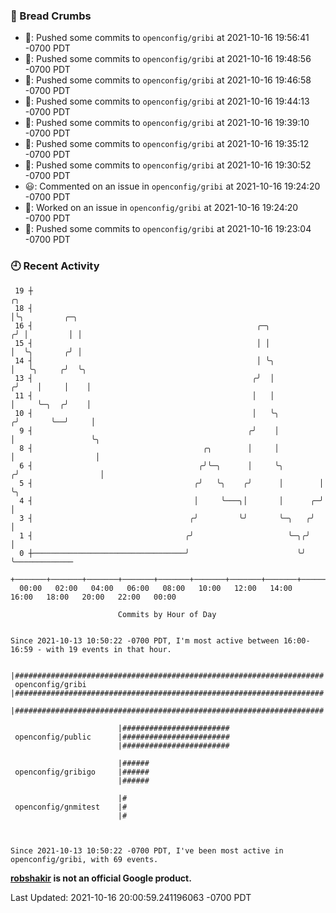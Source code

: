 ### 🍞 Bread Crumbs

 * 🚢: Pushed some commits to `openconfig/gribi` at 2021-10-16 19:56:41 -0700 PDT
 * 🚢: Pushed some commits to `openconfig/gribi` at 2021-10-16 19:48:56 -0700 PDT
 * 🚢: Pushed some commits to `openconfig/gribi` at 2021-10-16 19:46:58 -0700 PDT
 * 🚢: Pushed some commits to `openconfig/gribi` at 2021-10-16 19:44:13 -0700 PDT
 * 🚢: Pushed some commits to `openconfig/gribi` at 2021-10-16 19:39:10 -0700 PDT
 * 🚢: Pushed some commits to `openconfig/gribi` at 2021-10-16 19:35:12 -0700 PDT
 * 🚢: Pushed some commits to `openconfig/gribi` at 2021-10-16 19:30:52 -0700 PDT
 * 😃: Commented on an issue in `openconfig/gribi` at 2021-10-16 19:24:20 -0700 PDT
 * 👀: Worked on an issue in `openconfig/gribi` at 2021-10-16 19:24:20 -0700 PDT
 * 🚢: Pushed some commits to `openconfig/gribi` at 2021-10-16 19:23:04 -0700 PDT

### 🕘 Recent Activity
```
 19 ┼                                                                    ╭╮
 18 ┤                                                                    │╰╮         ╭─╮
 16 ┤                                                  ╭─╮              ╭╯ │         │ │
 15 ┤                                                  │ │              │  ╰╮       ╭╯ │
 14 ┤                                                  │ ╰╮             │   ╰╮     ╭╯  ╰╮
 13 ┤                                                 ╭╯  │            ╭╯    │     │    │
 11 ┤                                                 │   │            │     ╰─╮  ╭╯    │
 10 ┤                                                 │   ╰╮          ╭╯       ╰──╯     │
  9 ┤                                                ╭╯    │          │                 ╰╮
  8 ┤                                      ╭╮        │     │          │                  │
  6 ┤                                     ╭╯╰─╮      │     ╰╮        ╭╯                  │
  5 ┤                                    ╭╯   ╰╮    ╭╯      │        │                   ╰╮
  4 ┤                                    │     ╰───╮│       │      ╭─╯                    │
  3 ┤                                   ╭╯         ╰╯       ╰─╮   ╭╯                      │
  1 ┤                                  ╭╯                     ╰─╮╭╯                       │
  0 ┼──────────────────────────────────╯                        ╰╯                        ╰─────────────
    +───────+───────+───────+───────+───────+───────+───────+───────+───────+───────+───────+───────+────
  00:00   02:00   04:00   06:00   08:00   10:00   12:00   14:00   16:00   18:00   20:00   22:00   00:00   

						Commits by Hour of Day


Since 2021-10-13 10:50:22 -0700 PDT, I'm most active between 16:00-16:59 - with 19 events in that hour.

```



```
                        |#####################################################################
 openconfig/gribi       |#####################################################################
                        |#####################################################################

                        |########################
 openconfig/public      |########################
                        |########################

                        |######
 openconfig/gribigo     |######
                        |######

                        |#
 openconfig/gnmitest    |#
                        |#



Since 2021-10-13 10:50:22 -0700 PDT, I've been most active in openconfig/gribi, with 69 events.

```
**[robshakir](mailto:robjs@google.com) is not an official Google product.**  


Last Updated: 2021-10-16 20:00:59.241196063 -0700 PDT
